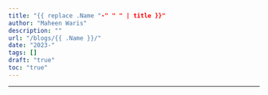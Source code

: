 ```yaml
---
title: "{{ replace .Name "-" " " | title }}"
author: "Maheen Waris"
description: ""
url: "/blogs/{{ .Name }}/"
date: "2023-"
tags: []
draft: "true"
toc: "true"
---
```




---